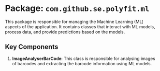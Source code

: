 # Package: `com.github.se.polyfit.ml`

This package is responsible for managing the Machine Learning (ML) aspects of the application. It
contains classes that interact with ML models, process data, and provide predictions based on the
models.

## Key Components

1. **ImageAnalyserBarCode**: This class is responsible for analysing images of barcodes and
   extracting the barcode information using ML models.